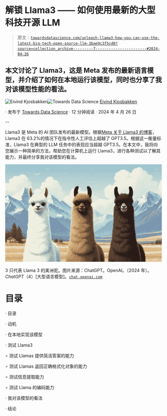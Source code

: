 # 解锁 Llama3 —— 如何使用最新的大型科技开源 LLM

> 原文：[`towardsdatascience.com/unleash-llama3-how-you-can-use-the-latest-big-tech-open-source-llm-3bae9c3f5cd0?source=collection_archive---------7-----------------------#2024-04-26`](https://towardsdatascience.com/unleash-llama3-how-you-can-use-the-latest-big-tech-open-source-llm-3bae9c3f5cd0?source=collection_archive---------7-----------------------#2024-04-26)

## 本文讨论了 Llama3，这是 Meta 发布的最新语言模型，并介绍了如何在本地运行该模型，同时也分享了我对该模型性能的看法。

[](https://oieivind.medium.com/?source=post_page---byline--3bae9c3f5cd0--------------------------------)![Eivind Kjosbakken](https://oieivind.medium.com/?source=post_page---byline--3bae9c3f5cd0--------------------------------)[](https://towardsdatascience.com/?source=post_page---byline--3bae9c3f5cd0--------------------------------)![Towards Data Science](https://towardsdatascience.com/?source=post_page---byline--3bae9c3f5cd0--------------------------------) [Eivind Kjosbakken](https://oieivind.medium.com/?source=post_page---byline--3bae9c3f5cd0--------------------------------)

· 发布于 [Towards Data Science](https://towardsdatascience.com/?source=post_page---byline--3bae9c3f5cd0--------------------------------) · 12 分钟阅读 · 2024 年 4 月 26 日

--

Llama3 是 Meta 的 AI 团队发布的最新模型。根据[Meta 关于 Llama3 的博客](https://ai.meta.com/blog/meta-llama-3/)，Llama3 在 63.2%的情况下在指令性人工评估上超越了 GPT3.5。根据这一衡量标准，Llama3 在典型的 LLM 任务中的表现应当超越 GPT3.5。在本文中，我将向您展示一种简单的方法，帮助您在计算机上运行 Llama3，进行各种测试以了解其能力，并最终分享我对该模型的看法。

![](img/f1ab8ed9e06d7582dadd9ec5d394d633.png)

3 只代表 Llama 3 的美洲驼。图片来源：ChatGPT。OpenAI。（2024 年）。*ChatGPT*（4）[大型语言模型]。[`chat.openai.com`](https://chat.openai.com)

# 目录

· 目录

· 动机

· 在本地实现该模型

· 测试 Llama3

∘ 测试 Llamas 提供简洁答案的能力

∘ 测试 Llamas 返回正确格式化对象的能力

∘ 测试信息提取能力

∘ 测试 Llama 的编码能力

· 我对该模型的看法

· 结论
